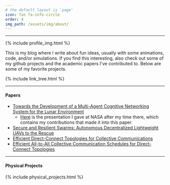 ```yaml
---
# the default layout is 'page'
icon: fas fa-info-circle
order: 4
img_path: /assets/img/about/
---
```


----------------------

{% include profile_img.html %}

This is my blog where I write about fun ideas, usually with some animations, code, and/or simulations. If you find this interesting, also check out some of my github projects and the academic papers I've contributed to. Below are some of my favorite projects.

{% include link_tree.html %}

----------------------

#### Papers
* [Towards the Development of a Multi-Agent Cognitive Networking System for the Lunar Environment](https://ieeexplore.ieee.org/document/9613839) 
  * [Here](https://photos.app.goo.gl/zj436VeFZ2GyUC9y5) is the presentation I gave at NASA after my time there, which contains my contributions that made it into this paper.
* [Secure and Resilient Swarms: Autonomous Decentralized Lightweight UAVs to the Rescue](https://ieeexplore.ieee.org/document/9109421)
* [Efficient Direct-Connect Topologies for Collective Communications](https://arxiv.org/abs/2202.03356)
* [Efficient All-to-All Collective Communication Schedules for Direct-Connect Topologies](https://arxiv.org/abs/2309.13541)

----------------------

#### Physical Projects

{% include physical_projects.html %}
